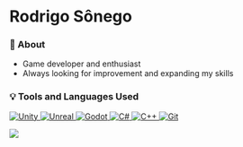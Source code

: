 # Rodrigo Sônego

### 💭 About
- Game developer and enthusiast<br>
- Always looking for improvement and expanding my skills


### 💡 Tools and Languages Used
<a href="https://unity.com"> <img src="https://skillicons.dev/icons?i=unity" alt="Unity">
<a href="https://www.unrealengine.com"> <img src="https://skillicons.dev/icons?i=unreal" alt="Unreal">
<a href="https://godotengine.org"> <img src="https://skillicons.dev/icons?i=godot" alt="Godot">
<a href="https://learn.microsoft.com/en-us/dotnet/csharp/programming-guide/"> <img src="https://skillicons.dev/icons?i=cs" alt="C#">
<a href="https://isocpp.org"> <img src="https://skillicons.dev/icons?i=cpp" alt="C++">
<a href="https://git-scm.com"> <img src="https://skillicons.dev/icons?i=git" alt="Git">

<a href="https://github.com/RodrigoSonego?tab=repositories&type=source">
<img src="https://github-readme-stats.vercel.app/api/top-langs/?username=rodrigosonego&theme=tokyonight">